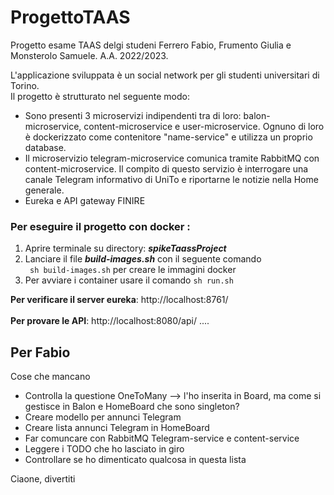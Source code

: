 # ProgettoTAAS
Progetto esame TAAS delgi studeni Ferrero Fabio, Frumento Giulia e Monsterolo Samuele.
A.A. 2022/2023.

L'applicazione sviluppata è un social network per gli studenti universitari di Torino. <br>
Il progetto è strutturato nel seguente modo: 
* Sono presenti 3 microservizi indipendenti tra di loro: balon-microservice, content-microservice e user-microservice. 
    Ognuno di loro è dockerizzato come contenitore "name-service" e utilizza un proprio database.
* Il microservizio telegram-microservice comunica tramite RabbitMQ con content-microservice. Il compito di questo servizio
    è interrogare una canale Telegram informativo di UniTo e riportarne le notizie nella Home generale.
* Eureka e API gateway FINIRE

<h3>Per eseguire il progetto con docker : </h3>


1) Aprire terminale su directory: _**spikeTaassProject**_
2) Lanciare il file _**build-images.sh**_ con il seguente comando <br>
    <code> sh build-images.sh</code> per creare le immagini docker
3) Per avviare i container usare il comando <code>sh run.sh</code>

    
**Per verificare il server eureka**:  http://localhost:8761/  <br><br>
**Per provare le API**: http://localhost:8080/api/ ....


## Per Fabio
Cose che mancano
* Controlla la questione OneToMany --> l'ho inserita in Board, ma come si gestisce in Balon e HomeBoard che sono singleton?
* Creare modello per annunci Telegram
* Creare lista annunci Telegram in HomeBoard
* Far comuncare con RabbitMQ Telegram-service e content-service
* Leggere i TODO che ho lasciato in giro
* Controllare se ho dimenticato qualcosa in questa lista

Ciaone, divertiti 